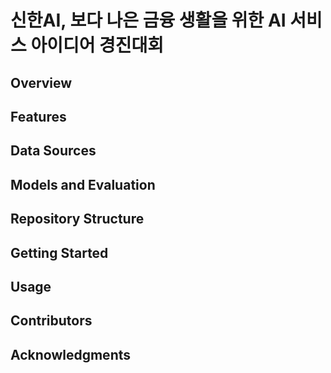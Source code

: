 # 신한AI, 보다 나은 금융 생활을 위한 AI 서비스 아이디어 경진대회

## Overview

## Features

## Data Sources

## Models and Evaluation

## Repository Structure

## Getting Started

## Usage

## Contributors

## Acknowledgments
